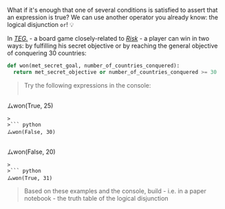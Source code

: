 What if it's enough that one of several conditions is satisfied to assert that an expression is true? We can use another operator you already know: the logical disjunction `or`! :bulb:

In [_TEG._](https://en.wikipedia.org/wiki/Plan_T%C3%A1ctico_y_Estrat%C3%A9gico_de_la_Guerra) -  a board  game closely-related to [_Risk_](https://en.wikipedia.org/wiki/Risk_(game)) - a player can win in two ways: by fulfilling his secret objective or by reaching the general objective of conquering 30 countries:

```python
def won(met_secret_goal, number_of_countries_conquered):
  return met_secret_objective or number_of_countries_conquered >= 30
```

> Try the following expressions in the console:
>
>``` python
ムwon(True, 25)
```
>
>``` python
ムwon(False, 30)
```
>
>``` python
ムwon(False, 20)
```
>
>``` python
ムwon(True, 31)
```
> Based on these examples and the console, build - i.e. in a paper notebook - the truth table of the logical disjunction
